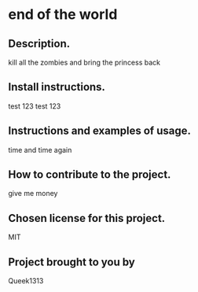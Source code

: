 # end of the world

  ## Description.
  
  kill all the zombies and bring the princess back

  ## Install instructions.

  test 123 test 123 

  ## Instructions and examples of usage.

  time and time again

  ## How to contribute to the project.

  give me money

  ## Chosen license for this project.

  MIT

  ##  Project brought to you by
  
  Queek1313
  
